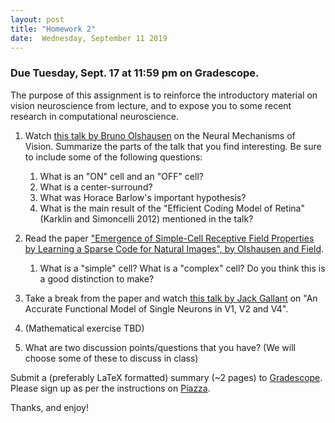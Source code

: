 ```yaml
---
layout: post
title: "Homework 2"
date:  Wednesday, September 11 2019
---
```



### Due Tuesday, Sept. 17 at 11:59 pm on Gradescope. 

The purpose of this assignment is to reinforce the introductory material on vision neuroscience from lecture, and to expose you to some recent research in computational neuroscience.

1. Watch [this talk by Bruno Olshausen](https://simons.berkeley.edu/talks/olshausen-neural) on the Neural Mechanisms of Vision. Summarize the parts of the talk that you find interesting. Be sure to include some of the following questions:
    1. What is an "ON" cell and an "OFF" cell?
    2. What is a center-surround?
    3. What was Horace Barlow's important hypothesis?
    4. What is the main result of the "Efficient Coding Model of Retina" (Karklin and Simoncelli 2012) mentioned in the talk? 


2. Read the paper ["Emergence of Simple-Cell Receptive Field Properties by Learning a Sparse Code for Natural Images", by Olshausen and Field](http://www.cns.nyu.edu/~tony/vns/readings/olshausen-field-1996.pdf).
    1. What is a "simple" cell? What is a "complex" cell? Do you think this is a good distinction to make?
  

3. Take a break from the paper and watch [this talk by Jack Gallant](https://simons.berkeley.edu/talks/jack-gallant-2-15-18) on "An Accurate Functional Model of Single Neurons in V1, V2 and V4".

4. (Mathematical exercise TBD)


5. What are two discussion points/questions that you have? (We will choose some of these to discuss in class)

Submit a (preferably LaTeX formatted) summary (~2 pages) to [Gradescope](https://www.gradescope.com/courses/61715). Please sign up as per the instructions on [Piazza](https://piazza.com/columbia/fall2019/comse6998_004_2019_1topicsincomputerscience). 

Thanks, and enjoy!
